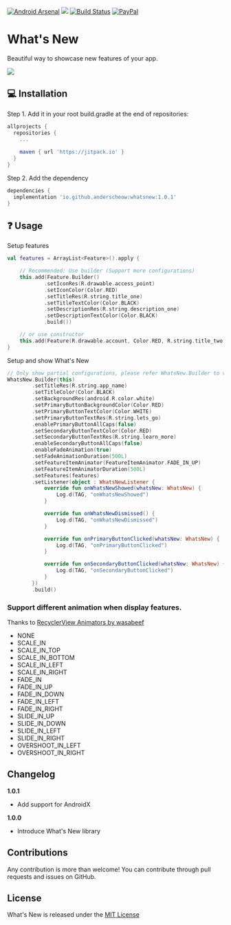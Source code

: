 [![Android Arsenal](https://img.shields.io/badge/Android%20Arsenal-WhatsNew-brightgreen.svg?style=flat)](https://android-arsenal.com/details/1/7164)
[![](https://jitpack.io/v/anderscheow/WhatsNew.svg)](https://jitpack.io/#anderscheow/WhatsNew)
[![Build Status](https://travis-ci.org/anderscheow/WhatsNew.svg?branch=master)](https://travis-ci.org/anderscheow/WhatsNew)
[![PayPal](https://img.shields.io/badge/Say%20Thanks-!-1EAEDB.svg)](https://www.paypal.me/anderscheow/5)

# What's New
Beautiful way to showcase new features of your app.

<kbd><img src="https://raw.githubusercontent.com/anderscheow/WhatsNew/master/images/demo.png"/></kbd>

## 💻 Installation

Step 1. Add it in your root build.gradle at the end of repositories:
```groovy
allprojects {
  repositories {
    ... 
    
    maven { url 'https://jitpack.io' }
  }
}
```

Step 2. Add the dependency
```groovy
dependencies {
  implementation 'io.github.anderscheow:whatsnew:1.0.1'
}
```

## ❓ Usage
Setup features
````kotlin
val features = ArrayList<Feature>().apply {

    // Recommended: Use builder (Support more configurations)
    this.add(Feature.Builder()
            .setIconRes(R.drawable.access_point)
            .setIconColor(Color.RED)
            .setTitleRes(R.string.title_one)
            .setTitleTextColor(Color.BLACK)
            .setDescriptionRes(R.string.description_one)
            .setDescriptionTextColor(Color.BLACK)
            .build())

    // or use constructor
    this.add(Feature(R.drawable.account, Color.RED, R.string.title_two, Color.BLACK, R.string.description_two, Color.BLACK))
}
````

Setup and show What's New
````kotlin
// Only show partial configurations, please refer WhatsNew.Builder to view more configurations
WhatsNew.Builder(this)
        .setTitleRes(R.string.app_name)
        .setTitleColor(Color.BLACK)
        .setBackgroundRes(android.R.color.white)
        .setPrimaryButtonBackgroundColor(Color.RED)
        .setPrimaryButtonTextColor(Color.WHITE)
        .setPrimaryButtonTextRes(R.string.lets_go)
        .enablePrimaryButtonAllCaps(false)
        .setSecondaryButtonTextColor(Color.RED)
        .setSecondaryButtonTextRes(R.string.learn_more)
        .enableSecondaryButtonAllCaps(false)
        .enableFadeAnimation(true)
        .setFadeAnimationDuration(500L)
        .setFeatureItemAnimator(FeatureItemAnimator.FADE_IN_UP)
        .setFeatureItemAnimatorDuration(500L)
        .setFeatures(features)
        .setListener(object : WhatsNewListener {
            override fun onWhatsNewShowed(whatsNew: WhatsNew) {
                Log.d(TAG, "onWhatsNewShowed")
            }

            override fun onWhatsNewDismissed() {
                Log.d(TAG, "onWhatsNewDismissed")
            }

            override fun onPrimaryButtonClicked(whatsNew: WhatsNew) {
                Log.d(TAG, "onPrimaryButtonClicked")
            }

            override fun onSecondaryButtonClicked(whatsNew: WhatsNew) {
                Log.d(TAG, "onSecondaryButtonClicked")
            }
        })
        .build()
````

### Support different animation when display features. 
Thanks to [RecyclerView Animators by wasabeef](https://github.com/wasabeef/recyclerview-animators)

* NONE
* SCALE_IN
* SCALE_IN_TOP
* SCALE_IN_BOTTOM
* SCALE_IN_LEFT
* SCALE_IN_RIGHT
* FADE_IN
* FADE_IN_UP
* FADE_IN_DOWN
* FADE_IN_LEFT
* FADE_IN_RIGHT
* SLIDE_IN_UP
* SLIDE_IN_DOWN
* SLIDE_IN_LEFT
* SLIDE_IN_RIGHT
* OVERSHOOT_IN_LEFT
* OVERSHOOT_IN_RIGHT

## Changelog

**1.0.1**

* Add support for AndroidX

**1.0.0**

* Introduce What's New library

## Contributions
Any contribution is more than welcome! You can contribute through pull requests and issues on GitHub.

## License
What's New is released under the [MIT License](https://github.com/anderscheow/Validator/blob/master/LICENSE)